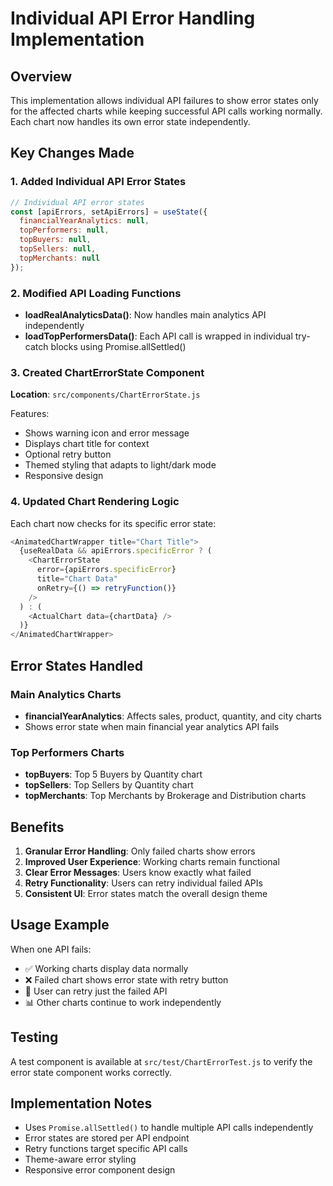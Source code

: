 # Individual API Error Handling Implementation

## Overview
This implementation allows individual API failures to show error states only for the affected charts while keeping successful API calls working normally. Each chart now handles its own error state independently.

## Key Changes Made

### 1. Added Individual API Error States
```javascript
// Individual API error states
const [apiErrors, setApiErrors] = useState({
  financialYearAnalytics: null,
  topPerformers: null,
  topBuyers: null,
  topSellers: null,
  topMerchants: null
});
```

### 2. Modified API Loading Functions
- **loadRealAnalyticsData()**: Now handles main analytics API independently
- **loadTopPerformersData()**: Each API call is wrapped in individual try-catch blocks using Promise.allSettled()

### 3. Created ChartErrorState Component
**Location**: `src/components/ChartErrorState.js`

Features:
- Shows warning icon and error message
- Displays chart title for context
- Optional retry button
- Themed styling that adapts to light/dark mode
- Responsive design

### 4. Updated Chart Rendering Logic
Each chart now checks for its specific error state:

```javascript
<AnimatedChartWrapper title="Chart Title">
  {useRealData && apiErrors.specificError ? (
    <ChartErrorState 
      error={apiErrors.specificError} 
      title="Chart Data"
      onRetry={() => retryFunction()}
    />
  ) : (
    <ActualChart data={chartData} />
  )}
</AnimatedChartWrapper>
```

## Error States Handled

### Main Analytics Charts
- **financialYearAnalytics**: Affects sales, product, quantity, and city charts
- Shows error state when main financial year analytics API fails

### Top Performers Charts
- **topBuyers**: Top 5 Buyers by Quantity chart
- **topSellers**: Top Sellers by Quantity chart  
- **topMerchants**: Top Merchants by Brokerage and Distribution charts

## Benefits

1. **Granular Error Handling**: Only failed charts show errors
2. **Improved User Experience**: Working charts remain functional
3. **Clear Error Messages**: Users know exactly what failed
4. **Retry Functionality**: Users can retry individual failed APIs
5. **Consistent UI**: Error states match the overall design theme

## Usage Example

When one API fails:
- ✅ Working charts display data normally
- ❌ Failed chart shows error state with retry button
- 🔄 User can retry just the failed API
- 📊 Other charts continue to work independently

## Testing

A test component is available at `src/test/ChartErrorTest.js` to verify the error state component works correctly.

## Implementation Notes

- Uses `Promise.allSettled()` to handle multiple API calls independently
- Error states are stored per API endpoint
- Retry functions target specific API calls
- Theme-aware error styling
- Responsive error component design